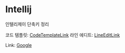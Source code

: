 # Intellij
인텔리제이 단축키 정리


코드 템플릿: [CodeTemplateLink]
라인 에디트: [LineEditLink]








Link: [Google][googlelink]







[CodeTemplateLink]: https://github.com/Yeon-Bae/Intellij/blob/main/CodeTemplate.md
[LineEditLink]: https://github.com/Yeon-Bae/Intellij/blob/main/LineEdit.md

[googlelink]: https://google.com "Go google"
